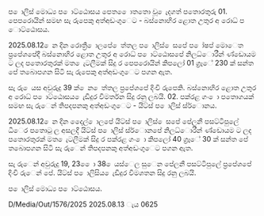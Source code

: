 ප ොලිස් මොධ්‍ය ප ොට්ඨොසය පෙත ෙොතතො වූ ෙැදගත් පතොරතුරු 01. පෙපරොයින් සමඟ සැ රුපෙකු අත්අඩංගුෙට - බස්නොහිර ළොත උතුර අ රොධ්‍ ප ොට්ඨොසය.

2025.08.12 ෙන දින රොත්‍රී ොලපේ ෙත්තල ප ොලිස් ෙසපේ ප ෝෂප් මොෙත ප්‍රපේශපේදී බස්නොහිර ළොත උතුර අ රොධ්‍ ප ොට්ඨොසපේ නිලධ්‍ොරීන් ණ්ඩොයම ට ලද පතොරතුරක් මත ෙැටලීමක් සිදු ර පෙපරොයින් කිපලෝ 01 ග්‍රෑේ 230 ක් සන්ත පේ තබොපගන සිටි සැ රුපෙකු අත්අඩංගුෙට පගන ඇත.

සැ රු ෙයස අවුරුදු 39 ක් ෙන ෙත්තල ප්‍රපේශපේ දිංචි රුපෙකි. බස්නොහිර ළොත උතුර අ රොධ්‍ ප ොට්ඨොසය ෙැඩිදුර විමර්තන සිදු රනු ලබයි. 02. පක්රළ ගං ො පතොගයක් සමඟ සැ රුෙන් තිපදපනකු අත්අඩංගුෙට - යිට්ස් ප ොලිස් ස්ර්ොනය.

2025.08.12 ෙන දින දෙෙල් ොලපේ යිට්ස් ප ොලිස් ෙසපේ පේලනී පසට්ටිපුලේ ධීෙර පතොටු ල අසලදී යිට්ස් ප ොලිස් ස්ර්ොනපේ නිලධ්‍ොරීන් ණ්ඩොයම ට ලද පතොරතුරක් මත ෙැටලීමක් සිදු ර පක්රළ ගං ො කිපලෝ 40 ග්‍රෑේ 30 ක් සන්ත පේ තබොපගන සිටි සැ රුෙන් තිපදපනකු අත්අඩංගුෙට පගන ඇත.

සැ රුෙන් අවුරුදු 19, 23 ෙො 38 ෙයස්ෙල සුෙන පේලනී පසට්ටිපුලේ ප්‍රපේශපේ දිංචි රුෙන් පේ. යිට්ස් ප ොලිසිය ෙැඩිදුර විමශතන සිදු රනු ලබයි.

ප ොලිස් මොධ්‍ය ප ොට්ඨොසය.

D/Media/Out/1576/2025 2025.08.13 ැය 0625